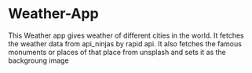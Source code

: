 # Weather-App
This Weather app gives weather of different cities in the world.
It fetches the weather data from api_ninjas by rapid api.
It also fetches the famous monuments or places of that place from unsplash and sets it as the backgroung image

